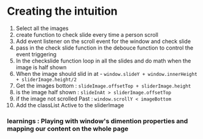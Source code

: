 # Creating the intuition

1. Select all the images
2. create function to check slide every time a person scroll
3. Add event listener on the scroll event for the window and check slide
4. pass in the check slide function in the debouce function to control the event triggering 
5. In the checkslide function loop in all the slides and do math when the image is half shown
6. When the image should slid in at - ```window.slideY + window.innerHeight + sliderImage.height/2```
7. Get the images bottom : ```slideImage.offsetTop + sliderImage.height```
8. is the image half shown : ```slideInAt > sliderImage.offsetTop```
9. if the image not scrolled Past : ```window.scrollY < imageBottom```
10. Add the classList Active to the sliderImage


### learnings : Playing with window's dimention properties and mapping our content on the whole page
